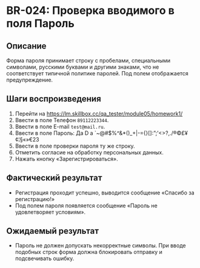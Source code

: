 # BR-024: Проверка вводимого в поля Пароль

## Описание
Форма пароля принимает строку с пробелами, специальными символами, русскими буквами и другими знаками, что не соответствует типичной политике паролей. Под полем отображается предупреждение.

## Шаги воспроизведения
1. Перейти на https://lm.skillbox.cc/qa_tester/module05/homework1/
2. Ввести в поле Телефон `89112223344`.
3. Ввести в поле E-mail `test@mail.ru`.
4. Ввести в поле Пароль: Да D a `~@#$%^&*()_+|-={}[]:”;’<>?,./®©£¥¢¦§«»€23
5. Ввести в поле проверки пароля ту же строку.
6. Отметить согласие на обработку персональных данных.
7. Нажать кнопку «Зарегистрироваться».

## Фактический результат
- Регистрация проходит успешно, выводится сообщение «Спасибо за регистрацию!»
- Под полем пароля появляется сообщение «Пароль не удовлетворяет условиям».

## Ожидаемый результат
- Пароль не должен допускать некорректные символы. При вводе подобных строк форма должна блокировать отправку и подсвечивать ошибку.
